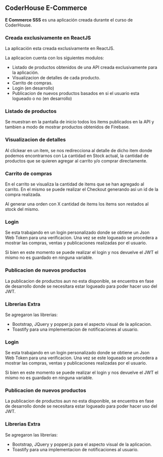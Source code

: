 ## CoderHouse E-Commerce ##

**E Commerce SSS** es una aplicación creada durante el curso de CoderHouse.

### Creada exclusivamente en ReactJS ###

La aplicación esta creada exclusivamente en ReactJS.

La aplicacion cuenta con los siguientes modulos:

- Listado de productos obtenidos de una API creada exclusivamente para la aplicación.
- Visualizacion de detalles de cada producto.
- Carrito de compras.
- Login (en desarrollo)
- Publicacion de nuevos productos basados en si el usuario esta logueado o no (en desarrollo)

### Listado de productos ###

Se muestran en la pantalla de inicio todos los items publicados en la API y tambien a modo de mostrar productos obtenidos de Firebase.

### Visualizacion de detalles ###

Al clickear en un item, se nos redirecciona al detalle de dicho item donde podemos encontrarnos con La cantidad en Stock actual, la cantidad de productos que se quieren agregar al carrito y/o comprar directamente.

### Carrito de compras ###

En el carrito se visualiza la cantidad de items que se han agregado al carrito.
En el mismo se puede realizar el Checkout generando asi un id de la compra realizada.

Al generar una orden con X cantidad de items los items son restados al stock del mismo.

### Login ###

Se esta trabajando en un login personalizado donde se obtiene un Json Web Token para una verificacion.
Una vez se este logueado se procedera a mostrar las compras, ventas y publicaciones realizadas por el usuario.

Si bien en este momento se puede realizar el login y nos devuelve el JWT el mismo no es guardado en ninguna variable.

### Publicacion de nuevos productos ###

La publicacion de productos aun no esta disponible, se encuentra en fase de desarrollo donde se necesitara estar logueado para poder hacer uso del JWT.

### Librerias Extra ###

Se agregaron las librerias:
- Bootstrap, JQuery y popper.js para el aspecto visual de la aplicacion.
- Toastify para una implementacion de notificaciones al usuario.

### Login ###

Se esta trabajando en un login personalizado donde se obtiene un Json Web Token para una verificacion.
Una vez se este logueado se procedera a mostrar las compras, ventas y publicaciones realizadas por el usuario.

Si bien en este momento se puede realizar el login y nos devuelve el JWT el mismo no es guardado en ninguna variable.

### Publicacion de nuevos productos ###

La publicacion de productos aun no esta disponible, se encuentra en fase de desarrollo donde se necesitara estar logueado para poder hacer uso del JWT.

### Librerias Extra ###

Se agregaron las librerias:
- Bootstrap, JQuery y popper.js para el aspecto visual de la aplicacion.
- Toastify para una implementacion de notificaciones al usuario.

